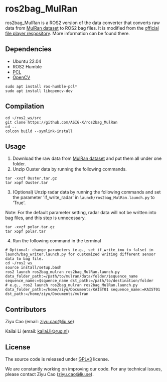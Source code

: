 # ros2bag_MulRan

ros2bag_MulRan is a ROS2 version of the data converter that converts raw data from [MulRan dataset](https://sites.google.com/view/mulran-pr/home) to ROS2 bag files. It is  modified from the [official file player respository](https://github.com/RPM-Robotics-Lab/file_player_mulran). More information can be found there.

## Dependencies
* Ubuntu 22.04
* ROS2 Humble
* [PCL](https://pointclouds.org/)
* [OpenCV](https://opencv.org/)
```
sudo apt install ros-humble-pcl*
sudo apt install libopencv-dev
```
## Compilation
```
cd ~/ros2_ws/src
git clone https://github.com/ASIG-X/ros2bag_MulRan
cd ..
colcon build --symlink-install
```
## Usage
1. Download the raw data from [MulRan dataset](https://sites.google.com/view/mulran-pr/home) and put them all under one folder.
2. Unzip Ouster data by running the following commands. 
```
tar -xvzf Ouster.tar.gz
tar xopf Ouster.tar
```
3. (Optional) Unzip radar data by running the following commands and set the parameter 'if_write_radar' in `launch/ros2bag_MulRan.launch.py` to 'True'.

Note: For the default parameter setting, radar data will not be written into bag files, and this step is unnecessary.
```
tar -xvzf polar.tar.gz
tar xopf polar.tar
```
4. Run the following command in the terminal 
```
# Optional: change parameters (e.g., set if_write_imu to false) in launch/bag_writer.launch.py for customized writing different sensor data to bag file.
cd ~/ros2_ws
source install/setup.bash
ros2 launch ros2bag_mulran ros2bag_MulRan.launch.py data_folder_path:=/path/to/mulran/data/folder/$squence_name sequence_name:=$squence_name dst_path:=/path/to/destination/folder
# e.g., ros2 launch ros2bag_mulran ros2bag_MulRan.launch.py data_folder_path:=/home/ziyu/Documents/KAIST01 sequence_name:=KAIST01 dst_path:=/home/ziyu/Documents/mulran
```
## Contributors
Ziyu Cao (email: ziyu.cao@liu.se)

Kailai Li (email: kailai.li@rug.nl)
## License
The source code is released under [GPLv3](https://www.gnu.org/licenses/) license.

We are constantly working on improving our code. For any technical issues, please contact Ziyu Cao (ziyu.cao@liu.se).
